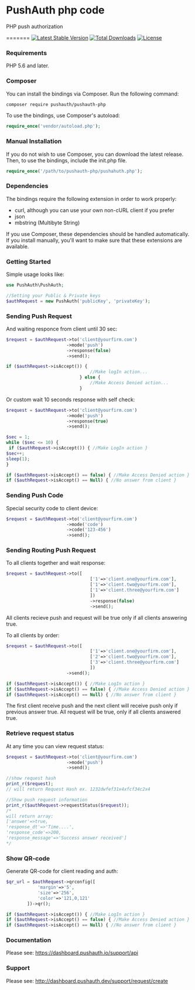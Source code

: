 # PushAuth php code
PHP push authorization


=======
[![Latest Stable Version](https://poser.pugx.org/pushauth/pushauth/v/stable)](https://packagist.org/packages/pushauth/pushauth)
[![Total Downloads](https://poser.pugx.org/pushauth/pushauth/downloads)](https://packagist.org/packages/pushauth/pushauth)
[![License](https://poser.pugx.org/pushauth/pushauth/license)](https://packagist.org/packages/pushauth/pushauth)

### Requirements
PHP 5.6 and later.

### Composer
You can install the bindings via Composer. Run the following command:

```bash
composer require pushauth/pushauth-php
```

To use the bindings, use Composer's autoload:
```php
require_once('vendor/autoload.php');
```

### Manual Installation

If you do not wish to use Composer, you can download the latest release. Then, to use the bindings, include the init.php file.

```php 
require_once('/path/to/pushauth-php/pushahuth.php');
```

### Dependencies

The bindings require the following extension in order to work properly:

* curl, although you can use your own non-cURL client if you prefer
* json
* mbstring (Multibyte String)

If you use Composer, these dependencies should be handled automatically. If you install manually, you'll want to make sure that these extensions are available.

### Getting Started

Simple usage looks like:

```php
use PushAuth\PushAuth;

//Setting your Public & Private keys
$authRequest = new PushAuth('publicKey', 'privateKey');
```

### Sending Push Request

And waiting responce from client until 30 sec:

```php
$request = $authRequest->to('client@yourfirm.com')
                       ->mode('push')
                       ->response(false)
                       ->send();

if ($authRequest->isAccept()) {
                                //Make logIn action...
                            } else {
                                //Make Access Denied action...
                            }
```

Or custom wait 10 seconds response with self check:

```php
$request = $authRequest->to('client@yourfirm.com')
                       ->mode('push')
                       ->response(true)
                       ->send();

$sec = 1;
while ($sec <= 10) {
 if ($authRequest->isAccept()) { //Make LogIn action }
$sec++;
sleep(1);
}

if ($authRequest->isAccept() == false) { //Make Access Denied action }
if ($authRequest->isAccept() == Null) { //No answer from client }  
```

### Sending Push Code

Special security code to client device:

```php
$request = $authRequest->to('client@yourfirm.com')
                       ->mode('code')
                       ->code('123-456')
                       ->send();
```

### Sending Routing Push Request

To all clients together and wait response:

```php
$request = $authRequest->to([
                                ['1'=>'client.one@yourfirm.com'],
                                ['1'=>'client.two@yourfirm.com'],
                                ['1'=>'client.three@yourfirm.com']
                                ])
                                ->response(false)
                                ->send();
```

All clients recieve push and request will be true only if all clients answering true.


To all clients by order:

```php
$request = $authRequest->to([
                                ['1'=>'client.one@yourfirm.com'],
                                ['2'=>'client.two@yourfirm.com'],
                                ['3'=>'client.three@yourfirm.com']
                                ])
                       ->send();

if ($authRequest->isAccept()) { //Make LogIn action }
if ($authRequest->isAccept() == false) { //Make Access Denied action }
if ($authRequest->isAccept() == Null) { //No answer from client }
```
                            
The first client receive push and the next client will receive push only if previous answer true. All request will be true, only if all clients answered true.


### Retrieve request status

At any time you can view request status:
```php
$request = $authRequest->to('client@yourfirm.com')
                       ->mode('push')
                       ->send();

//show request hash
print_r($request);
// will return Request Hash ex. 1232dwfef31x4xfcf34c2x4

//Show push request information
print_r($authRequest->requestStatus($request));
/*
will return array:
['answer'=>true,
'response_dt'=>'Time....',
'response_code'=>200,
'response_message'=>'Success answer received']
*/
```

### Show QR-code

Generate QR-code for client reading and auth:
```php
$qr_url = $authRequest->qrconfig([
            'margin'=>'5',
            'size'=>'256',
            'color'=>'121,0,121'
        ])->qr();

if ($authRequest->isAccept()) { //Make LogIn action }
if ($authRequest->isAccept() == false) { //Make Access Denied action }
if ($authRequest->isAccept() == Null) { //No answer from client }
```
                            
### Documentation

Please see: https://dashboard.pushauth.io/support/api

### Support

Please see: http://dashboard.pushauth.dev/support/request/create

